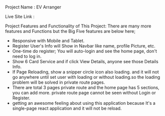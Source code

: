 



Project Name : EV Arranger

Live Site Link :

Project Features and Functionality of This Project:
There are many more features and Functions but the Big Five features are below here;

* Responsive with Mobile and Tablet.
* Register User's Info will Show in Navbar like name, profile Picture, etc.
* One-time do register; You will auto-login and see the home page, don't need to log in.
* Show 6 Card Service and if click View Details, anyone see those Details Info.
* If Page Reloading, show a snipper circle icon also loading. and it will not go anywhere until set user with loading or without loading.so the loading problem will be solved in private route pages.
* There are total 3 pages private route and the home page has 5 sections, you can add more. private route page cannot be seen without Login or Register.
* getting an awesome feeling about using this application because It's a single-page react application and it will not be reload.







